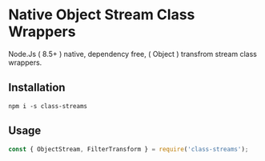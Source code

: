 # Native Object Stream Class Wrappers

Node.Js ( 8.5+ ) native, dependency free, ( Object ) transfrom stream class wrappers.

## Installation
```
npm i -s class-streams
```

## Usage
```javascript
const { ObjectStream, FilterTransform } = require('class-streams');
```
